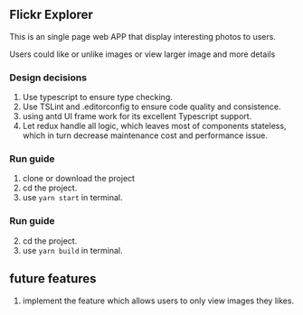 ## Flickr Explorer
This is an single page web APP that display interesting photos to users.

Users could like or unlike images or view larger image and more details

### Design decisions
1. Use typescript to ensure type checking.
2. Use TSLint and .editorconfig to ensure code quality and consistence.
3. using antd UI frame work for its excellent Typescript support.
4. Let redux handle all logic, which leaves most of components stateless,
which in turn decrease maintenance cost and performance issue.

### Run guide
1. clone or download the project
2. cd the project.
3. use `yarn start` in terminal.

### Run guide
2. cd the project.
3. use `yarn build` in terminal.


## future features
1. implement the feature which allows users to only view images they likes.
